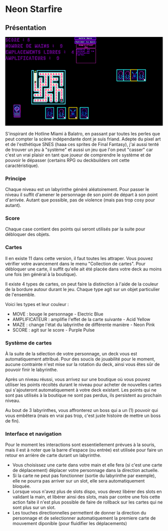# Neon Starfire

## Présentation

![Capture d'écran du jeu](https://github.com/jasonchampagne/GameJam/blob/main/20250509-20250523/Projets/neon-starfire/screenshot.png)

S'inspirant de Hotline Miami à Balatro, en passant par toutes les perles que peut compter la scène indépendante dont je suis friand. Adepte du pixel art et de l'esthétique SNES (haaa ces sprites de Final Fantasy), j'ai aussi tenté de trouver un jeu à "système" et aussi un jeu que l'on peut "casser" car c'est un vrai plaisir en tant que joueur de comprendre le système et de pouvoir le dépasser (certains RPG ou deckbuilders ont cette caractéristique).

### Principe

Chaque niveau est un labyrinthe généré aléatoirement. Pour passer le niveau il suffit d'amener le personnage de son point de départ à son point d'arrivée. Autant que possible, pas de violence (mais pas trop cosy pour autant).

### Score

Chaque case contient des points qui seront utilisés par la suite pour débloquer des objets.

### Cartes

Il en existe 11 dans cette version, il faut toutes les attraper. Vous pouvez vérifier votre avancement dans le menu "Collection de cartes". Pour débloquer une carte, il suffit qu'elle ait été placée dans votre deck au moins une fois (en général à la boutique).

Il existe 4 types de cartes, on peut faire la distinction à l'aide de la couleur de la bordure autour durant le jeu. Chaque type agit sur un objet particulier de l'ensemble.

Voici les types et leur couleur :

+ MOVE : bouge le personnage - Electric Blue
+ AMPLIFICATEUR : amplifie l'effet de la carte suivante - Acid Yellow
+ MAZE : change l'état du labyrinthe de différente manière - Neon Pink
+ SCORE : agit sur le score - Purple Pulse

### Système de cartes

À la suite de la sélection de votre personnage, un deck vous est automatiquement attribué. Pour des soucis de jouabilité pour le moment, aucune contrainte n'est mise sur la rotation du deck, ainsi vous êtes sûr de pouvoir finir le labyrinthe.

Après un niveau réussi, vous arrivez sur une boutique où vous pouvez utiliser les points récoltés durant le niveau pour acheter de nouvelles cartes qui s'ajouteront automatiquement à votre deck existant. Les points qui ne sont pas utilisés à la boutique ne sont pas perdus, ils persistent au prochain niveau.

Au bout de 3 labyrinthes, vous affronterez un boss qui a un (1) pouvoir qui vous embêtera (mais en vrai pas trop, c'est juste histoire de mettre un boss de fin).

### Interface et navigation

Pour le moment les interactions sont essentiellement prévues à la souris, mais il est à noter que la barre d'espace (ou entrée) est utilisée pour faire un retour en arrière de carte durant un labyrinthe.

+ Vous choisissez une carte dans votre main et elle fera (si c'est une carte de déplacement) déplacer votre personnage dans la direction actuelle.
+ Si la carte ne peut pas fonctionner (sortie du labyrinthe par exemple), elle ne pourra pas arriver sur un slot, elle sera automatiquement bloquée.
+ Lorsque vous n'avez plus de slots dispo, vous devez libérer des slots en validant la main, et libérer ainsi des slots, mais par contre une fois cette action faite il n'est plus possible de faire de rollback sur les cartes qui ne sont plus sur un slot.
+ Les touches directionnelles permettent de donner la direction du personnage et de selectionner automatiquement la premiere carte de mouvement diponible (pour fluidifier les déplacements)
